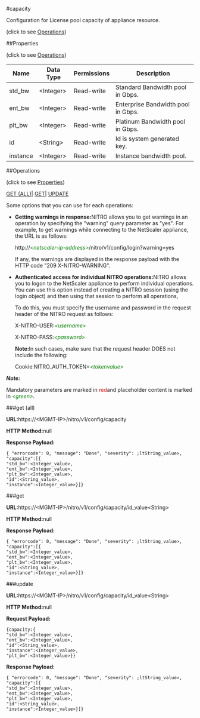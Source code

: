 #capacity



Configuration for License pool capacity of appliance resource.

<span>(click to see [Operations](#operations))</span>



##Properties 

<span>(click to see [Operations](#operations))</span>





<table><thead><tr><th>Name</th><th>Data Type</th><th>Permissions</th><th>Description</th></tr></thead><tbody><tr><td>std_bw</td><td>&lt;Integer></td><td>Read-write</td><td>Standard Bandwidth pool in Gbps.</td></tr><tr><td>ent_bw</td><td>&lt;Integer></td><td>Read-write</td><td>Enterprise Bandwidth pool in Gbps.</td></tr><tr><td>plt_bw</td><td>&lt;Integer></td><td>Read-write</td><td>Platinum Bandwidth pool in Gbps.</td></tr><tr><td>id</td><td>&lt;String></td><td>Read-write</td><td>Id is system generated key.</td></tr><tr><td>instance</td><td>&lt;Integer></td><td>Read-write</td><td>Instance bandwidth pool.</td></tr></tbody></table>

##Operations 

<span>(click to see [Properties](#properties))</span>





[GET (ALL)](#get-all)| [GET](#get)| [UPDATE](#update)





Some options that you can use for each operations:

<ul><li><p><b>Getting warnings in response:</b>NITRO allows you to get warnings in an operation by specifying the "warning" query parameter as "yes". For example, to get warnings while connecting to the NetScaler appliance, the URL is as follows:</p><p>http://<span style="color:green;font-style:italic;">&lt;netscaler-ip-address&gt;</span>/nitro/v1/config/login?warning=yes</p><p>If any, the warnings are displayed in the response payload with the HTTP code "209 X-NITRO-WARNING".</p></li><li><p><b>Authenticated access for individual NITRO operations:</b>NITRO allows you to logon to the NetScaler appliance to perform individual operations. You can use this option instead of creating a NITRO session (using the login object) and then using that session to perform all operations,</p><p>To do this, you must specify the username and password in the request header of the NITRO request as follows:</p><p>X-NITRO-USER:<span style="color:green;font-style:italic;">&lt;username&gt;</span></p><p>X-NITRO-PASS:<span style="color:green;font-style:italic;">&lt;password&gt;</span></p><p><b>Note:</b>In such cases, make sure that the request header DOES not include the following:</p><p>Cookie:NITRO_AUTH_TOKEN=<span style="color:green;font-style:italic;">&lt;tokenvalue&gt;</span></p></li></ul>







***Note:*** 

Mandatory parameters are marked in <span style="color:#FF0000;">red</span>and placeholder content is marked in <span style="color:green;font-style:italic">&lt;green&gt;</span>.



###get (all)







<b>URL:</b>https://&lt;MGMT-IP&gt;/nitro/v1/config/capacity

<b>HTTP Method:</b>null

<b>Response Payload: </b>
```
{ "errorcode": 0, "message": "Done", "severity": ;ltString_value>, "capacity":[{
"std_bw":<Integer_value>,
"ent_bw":<Integer_value>,
"plt_bw":<Integer_value>,
"id":<String_value>,
"instance":<Integer_value>}]}
```







###get







<b>URL:</b>https://&lt;MGMT-IP&gt;/nitro/v1/config/capacity/id_value&lt;String&gt;

<b>HTTP Method:</b>null

<b>Response Payload: </b>
```
{ "errorcode": 0, "message": "Done", "severity": ;ltString_value>, "capacity":[{
"std_bw":<Integer_value>,
"ent_bw":<Integer_value>,
"plt_bw":<Integer_value>,
"id":<String_value>,
"instance":<Integer_value>}]}
```







###update







<b>URL:</b>https://&lt;MGMT-IP&gt;/nitro/v1/config/capacity/id_value&lt;String&gt;

<b>HTTP Method:</b>null

<b>Request Payload: </b>
```
{capacity:{
"std_bw":<Integer_value>,
"ent_bw":<Integer_value>,
"id":<String_value>,
"instance":<Integer_value>,
"plt_bw":<Integer_value>}}
```

<b>Response Payload: </b>
```
{ "errorcode": 0, "message": "Done", "severity": ;ltString_value>, "capacity":[{
"std_bw":<Integer_value>,
"ent_bw":<Integer_value>,
"plt_bw":<Integer_value>,
"id":<String_value>,
"instance":<Integer_value>}]}
```







